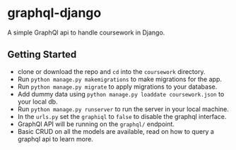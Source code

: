 # graphql-django

A simple GraphQl api to handle coursework in Django.


## Getting Started

+ clone or download the repo and ```cd``` into the ```coursework``` directory.
+ Run ```python manage.py makemigrations``` to make migrations for the app.
+ Run ```python manage.py migrate``` to apply migrations to your database.
+ Add dummy data using ```python manage.py loaddate coursework.json``` to your local db.
+ Run ```python manage.py runserver``` to run the server in your local machine.
+ In the ```urls.py``` set the ```graphiql``` to ```false``` to disable the graphql interface.
+ GraphQl API will be running on the ```graphql/``` endpoint.
+ Basic CRUD on all the models are available, read on how to query a graphql api to learn more.